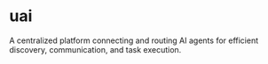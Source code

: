 # uai
A centralized platform connecting and routing AI agents for efficient discovery, communication, and task execution.
